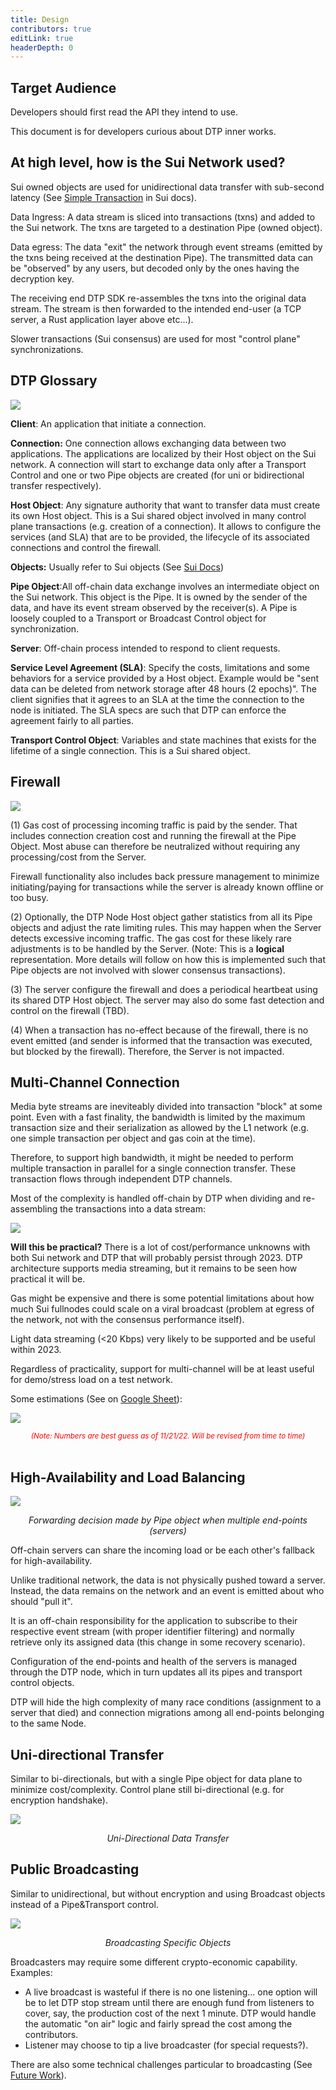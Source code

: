 ```yaml
---
title: Design
contributors: true
editLink: true
headerDepth: 0
---
```


## Target Audience

Developers should first read the API they intend to use.

This document is for developers curious about DTP inner works.

## At high level, how is the Sui Network used?

Sui owned objects are used for unidirectional data transfer with sub-second latency (See [Simple Transaction](https://docs.sui.io/devnet/learn/how-sui-works#simple-transactions) in Sui docs).

Data Ingress: A data stream is sliced into transactions (txns) and added to the Sui network. The txns are targeted to a destination Pipe (owned object).

Data egress: The data "exit" the network through event streams (emitted by the txns being received at the destination Pipe). The transmitted data can be "observed" by any users, but decoded only by the ones having the decryption key.

The receiving end DTP SDK re-assembles the txns into the original data stream. The stream is then forwarded to the intended end-user (a TCP server, a Rust application layer above etc...).

Slower transactions (Sui consensus) are used for most "control plane" synchronizations.

 
## DTP Glossary

![](/assets/images/design_terms.png?url)

**Client**: An application that initiate a connection.

**Connection:** One connection allows exchanging data between two applications. The applications are localized by their Host object on the Sui network. A connection will start to exchange data only after a Transport Control and one or two Pipe objects are created (for uni or bidirectional transfer respectively).

**Host Object**: Any signature authority that want to transfer data must create its own Host object. This is a Sui shared object involved in many control plane transactions (e.g. creation of a connection). It allows to configure the services (and SLA) that are to be provided, the lifecycle of its associated connections and control the firewall.

**Objects:** Usually refer to Sui objects (See [Sui Docs](https://docs.sui.io/build/programming-with-objects))

**Pipe Object**:All off-chain data exchange involves an intermediate object on the Sui network. This object is the Pipe. It is owned by the sender of the data, and have its event stream observed by the receiver(s). A Pipe is loosely coupled to a Transport or Broadcast Control object for synchronization.

**Server**: Off-chain process intended to respond to client requests.

**Service Level Agreement (SLA)**: Specify the costs, limitations and some behaviors for a service provided by a Host object. Example would be "sent data can be deleted from network storage after 48 hours (2 epochs)". The client signifies that it agrees to an SLA at the time the connection to the node is initiated. The SLA specs are such that DTP can enforce the agreement fairly to all parties.

**Transport Control Object**: Variables and state machines that exists for the lifetime of a single connection. This is a Sui shared object.

## Firewall

![](/assets/images/ref_firewall.png?url)

(1) Gas cost of processing incoming traffic is paid by the sender. That includes connection creation cost and running the firewall at the Pipe Object. Most abuse can therefore be neutralized without requiring any processing/cost from the Server.

Firewall functionality also includes back pressure management to minimize initiating/paying for transactions while the server is already known offline or too busy.

(2) Optionally, the DTP Node Host object gather statistics from all its Pipe objects and adjust the rate limiting rules. This may happen when the Server detects excessive incoming traffic. The gas cost for these likely rare adjustments is to be handled by the Server. (Note: This is a **logical** representation. More details will follow on how this is implemented such that Pipe objects are not involved with slower consensus transactions).

(3) The server configure the firewall and does a periodical heartbeat using its shared DTP Host object. The server may also do some fast detection and control on the firewall (TBD).

(4) When a transaction has no-effect because of the firewall, there is no event emitted (and sender is informed that the transaction was executed, but blocked by the firewall). Therefore, the Server is not impacted.


## Multi-Channel Connection

Media byte streams are ineviteably divided into transaction "block" at some point. Even with a fast finality, the bandwidth is limited by the maximum transaction size and their serialization as allowed by the L1 network (e.g. one simple transaction per object and gas coin at the time).

Therefore, to support high bandwidth, it might be needed to perform multiple transaction in parallel for a single connection transfer. These transaction flows through independent DTP channels.

Most of the complexity is handled off-chain by DTP when dividing and re-assembling the transactions into a data stream:

![](/assets/images/multi_channels.png?url)

**Will this be practical?**
There is a lot of cost/performance unknowns with both Sui network and DTP that will probably persist through 2023. DTP architecture supports media streaming, but it remains to be seen how practical it will be.

Gas might be expensive and there is some potential limitations about how much Sui fullnodes could scale on a viral broadcast (problem at egress of the network, not with the consensus performance itself).

Light data streaming (<20 Kbps) very likely to be supported and be useful within 2023.

Regardless of practicality, support for multi-channel will be at least useful for demo/stress load on a test network.

Some estimations (See on [Google Sheet](https://docs.google.com/spreadsheets/d/1zBrB1ifhPpnLlsDr6nBN\_N55Kkw9hX06a7EVUpogyn4/edit?usp=sharing)):

![](/assets/images/multi_channel_est.png?url)
*<div style="text-align:center"><small style="color:red;">(Note: Numbers are best guess as of 11/21/22. Will be revised from time to time)</small></div>*</br>


## High-Availability and Load Balancing

![](/assets/images/ref_ha.png?url)
*<div style="text-align:center">Forwarding decision made by Pipe object when multiple end-points (servers)</div>*

Off-chain servers can share the incoming load or be each other's fallback for high-availability.

Unlike traditional network, the data is not physically pushed toward a server. Instead, the data remains on the network and an event is emitted about who should "pull it".

It is an off-chain responsibility for the application to subscribe to their respective event stream (with proper identifier filtering) and normally retrieve only its assigned data (this change in some recovery scenario).

Configuration of the end-points and health of the servers is managed through the DTP node, which in turn updates all its pipes and transport control objects.

DTP will hide the high complexity of many race conditions (assignment to a server that died) and connection migrations among all end-points belonging to the same Node.

## Uni-directional Transfer
Similar to bi-directionals, but with a single Pipe object for data plane to minimize cost/complexity. Control plane still bi-directional (e.g. for encryption handshake).

![](/assets/images/ref_uni.png?url)*<div style="text-align:center">Uni-Directional Data Transfer</div>*



## Public Broadcasting

Similar to unidirectional, but without encryption and using Broadcast objects instead of a Pipe&Transport control.

![](/assets/images/ref_broadcast.png?url)*<div style="text-align:center">Broadcasting Specific Objects</div>*


Broadcasters may require some different crypto-economic capability. Examples:

* A live broadcast is wasteful if there is no one listening... one option will be to let DTP stop stream until there are enough fund from listeners to cover, say, the production cost of the next 1 minute. DTP would handle the automatic "on air" logic and fairly spread the cost among the contributors.
* Listener may choose to tip a live broadcaster (for special requests?).

There are also some technical challenges particular to broadcasting (See [Future Work](future_work.md#broadcasting-challenges)).